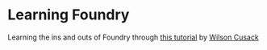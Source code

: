 # Learning Foundry

Learning the ins and outs of Foundry through [this tutorial](https://w.mirror.xyz/mOUlpgkWA178HNUW7xR20TdbGRV6dMid7uChqxf9Z58) by [Wilson Cusack](https://twitter.com/WilsonCusack)
